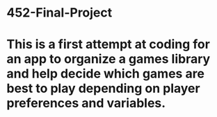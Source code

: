 # 452-Final-Project
# This is a first attempt at coding for an app to organize a games library and help decide which games are best to play depending on player preferences and variables.
